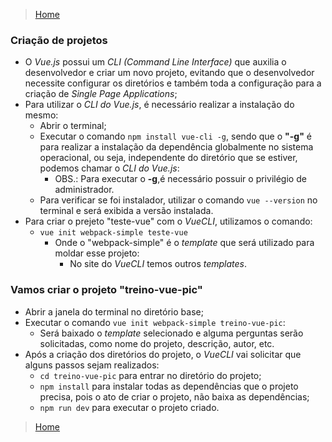 > [Home](../README.md)

### Criação de projetos

- O _Vue.js_ possui um _CLI (Command Line Interface)_ que auxilia o desenvolvedor e criar um novo projeto, evitando que o desenvolvedor necessite configurar os diretórios e também toda a configuração para a criação de _Single Page Applications_;
- Para utilizar o _CLI do Vue.js_, é necessário realizar a instalação do mesmo:
  - Abrir o terminal;
  - Executar o comando `npm install vue-cli -g`, sendo que o **"-g"** é para realizar a instalação da dependência globalmente no sistema operacional, ou seja, independente do diretório que se estiver, podemos chamar o _CLI do Vue.js_:
    - OBS.: Para executar o **-g**,é necessário possuir o privilégio de administrador.
  - Para verificar se foi instalador, utilizar o comando `vue --version` no terminal e será exibida a versão instalada.  
- Para criar o prejeto "teste-vue" com o _VueCLI_, utilizamos o comando:
  - `vue init webpack-simple teste-vue`
    - Onde o "webpack-simple" é o _template_ que será utilizado para moldar esse projeto:
      - No site do _VueCLI_ temos outros _templates_. 

### Vamos criar o projeto "treino-vue-pic"

- Abrir a janela do terminal no diretório base;
- Executar o comando `vue init webpack-simple treino-vue-pic`:
  - Será baixado o _template_ selecionado e alguma perguntas serão solicitadas, como nome do projeto, descrição, autor, etc.  
- Após a criação dos diretórios do projeto, o _VueCLI_ vai solicitar que alguns passos sejam realizados:
  - `cd treino-vue-pic` para entrar no diretório do projeto;
  - `npm install` para instalar todas as dependências que o projeto precisa, pois o ato de criar o projeto, não baixa as dependências;
  - `npm run dev` para executar o projeto criado.

> [Home](../README.md)